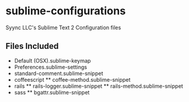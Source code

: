 sublime-configurations
======================

Syync LLC's Sublime Text 2 Configuration files

## Files Included

* Default (OSX).sublime-keymap
* Preferences.sublime-settings
* standard-comment.sublime-snippet
* coffeescript
  ** coffee-method.sublime-snippet
* rails
  ** rails-logger.sublime-snippet
  ** rails-method.sublime-snippet
* sass
  ** bgattr.sublime-snippet